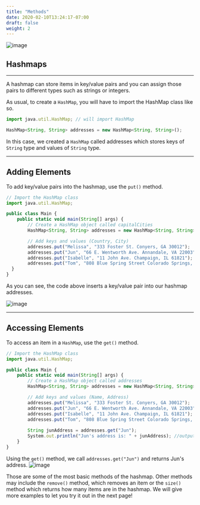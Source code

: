 ```yaml
---
title: "Methods"
date: 2020-02-10T13:24:17-07:00
draft: false
weight: 2
--- 
```


<!--<link rel="stylesheet" href="../../style.css">-->

![image](../../img/mapExample.png)

## Hashmaps

<hr>

A hashmap can store items in key/value pairs and you can assign those pairs to different types such as strings or integers.

As usual, to create a `HashMap`, you will have to import the HashMap class like so.

```js javascript
import java.util.HashMap; // will import HashMap

HashMap<String, String> addresses = new HashMap<String, String>();
```
In this case, we created a `HashMap` called addresses which stores keys of `String` type and values of `String` type.

<hr>

## Adding Elements

To add key/value pairs into the hashmap, use the `put()` method.

```js javascript
// Import the HashMap class
import java.util.HashMap;

public class Main {
    public static void main(String[] args) {
        // Create a HashMap object called capitalCities
        HashMap<String, String> addresses = new HashMap<String, String>();

        // Add keys and values (Country, City)
        addresses.put("Melissa", "333 Foster St. Conyers, GA 30012");
        addresses.put("Jun", "66 E. Wentworth Ave. Annandale, VA 22003");
        addresses.put("Isabelle", "11 John Ave. Champaign, IL 61821");
        addresses.put("Tom", "808 Blue Spring Street Colorado Springs, CO 80911");
  }
}
```
As you can see, the code above inserts a key/value pair into our hashmap addresses.

![image](../../img/hashmapgraphic.png)

<hr>

## Accessing Elements

To access an item in a `HashMap`, use the `get()` method.

```js javascript
// Import the HashMap class
import java.util.HashMap;

public class Main {
    public static void main(String[] args) {
        // Create a HashMap object called addresses
        HashMap<String, String> addresses = new HashMap<String, String>();

        // Add keys and values (Name, Address)
        addresses.put("Melissa", "333 Foster St. Conyers, GA 30012");
        addresses.put("Jun", "66 E. Wentworth Ave. Annandale, VA 22003");
        addresses.put("Isabelle", "11 John Ave. Champaign, IL 61821");
        addresses.put("Tom", "808 Blue Spring Street Colorado Springs, CO 80911");
                                          
        String junAddress = addresses.get("Jun");
        System.out.println("Jun's address is: " + junAddress); //outputs Jun's address
    }
}
```

Using the `get()` method, we call `addresses.get("Jun")` and returns Jun's address.
![image](../../img/hashmapgraphic2.png)

Those are some of the most basic methods of the hashmap. Other methods may include the `remove()` method, which removes an item or the `size()` method which returns how many items are in the hashmap. We will give more examples to let you try it out in the next page!
